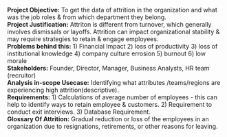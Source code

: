 **Project Objective:** 
                 To get the data of attrition in the organization and what was the job roles & from which department they belong.
<br>
**Project Justification:** 
                 Attriton is different from turnover, which generally involves dismissals or layoffs. Attrition can impact organizational stability & may 
                 require strategies to retain & engage employees. 
<br> 
**Problems behind this:** 
                    1) Financial Impact
                    2) loss of productivity
                    3) loss of institutional knowledge 
                    4) company culture errosion
                    5) burnout
                    6) low morale
<br>
**Stakeholders:** 
              Founder, Director, Manager, Business Analysts, HR team (recruitor)
<br>
**Analysis in-scope Usecase:** 
              Identifying what attributes /teams/regions are experiencing high attrition(descriptive).
<br>
**Requirements:**
              1) Calculations of average number of employees - this can help to identify ways to retain employee & customers.
              2) Requirement to conduct exit interviews.
              3) Database Requirement.
              <br>
**Glossary Of Attrition:** 
              Gradual reduction or loss of the employees in an organization due to resignations, retirements, or other reasons for leaving.


